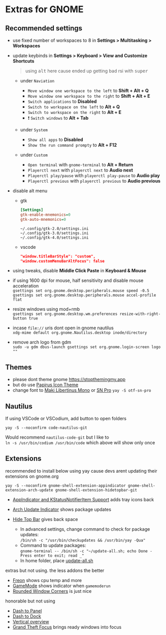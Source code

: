 # Extras for GNOME

## Recommended settings

-   use fixed number of workspaces to 8 in **Settings > Multitasking > Workspaces**

-   update keybinds in **Settings > Keyboard > View and Customize Shortcuts**

    > using <kbd>alt</kbd> here cause ended up getting bad rsi with <kbd>super</kbd>

    -   under `Naviation`

        -   `Move window one workspace to the left` to **Shift + Alt + Q**
        -   `Move window one workspace to the right` to **Shift + Alt + E**
        -   `Switch applications` to **Disabled**
        -   `Switch to workspace on the left` to **Alt + Q**
        -   `Switch to workspace on the right` to **Alt + E**
        -   ❗ `Switch windows` to **Alt + Tab**

    -   under `System`

        -   `Show all apps` to **Disabled**
        -   `Show the run command prompty` to **Alt + F12**

    -   under `Custom`
        -   `Open terminal` with `gnome-terminal` to **Alt + Return**
        -   `Playerctl next` with `playerctl next` to **Audio next**
        -   `Playerctl play/pause` with `playerctl play-pause` to **Audio play**
        -   `Playerctl previous` with `playerctl previous` to **Audio previous**

-   disable alt menu

    -   gtk

        ```ini
        [Settings]
        gtk-enable-mnemonics=0
        gtk-auto-mnemonics=0
        ```

        `~/.config/gtk-2.0/settings.ini`</br>
        `~/.config/gtk-3.0/settings.ini`</br>
        `~/.config/gtk-4.0/settings.ini`</br>

    -   vscode

        ```json
        "window.titleBarStyle": "custom",
        "window.customMenuBarAltFocus": false
        ```

-   using tweaks, disable **Middle Click Paste** in **Keyboard & Mouse**

-   if using 1600 dpi for mouse, half sensitivity and disable mouse acceleration<br>
    `gsettings set org.gnome.desktop.peripherals.mouse speed -0.5`<br>
    `gsettings set org.gnome.desktop.peripherals.mouse accel-profile flat`

-   resize windows using mod+rmb<br>
    `gsettings set org.gnome.desktop.wm.preferences resize-with-right-button true`

-   incase `file://` uris dont open in gnome nautilus<br>
    `xdg-mime default org.gnome.Nautilus.desktop inode/directory`

-   remove arch logo from gdm<br>
    `sudo -u gdm dbus-launch gsettings set org.gnome.login-screen logo ""`

## Themes

-   please dont theme gnome https://stopthemingmy.app
-   but do use [Papirus Icon Theme](https://github.com/PapirusDevelopmentTeam/papirus-icon-theme)
-   change font to [Maki Libertinus Mono](https://github.com/makinori/maki-libertinus-mono) or [SN Pro](https://supernotes.app/open-source/sn-pro/) `yay -S otf-sn-pro`

## Nautilus

If using VSCode or VSCodium, add button to open folders

`yay -S --noconfirm code-nautilus-git`

Would recommend `nautilus-code-git` but I like to<br/>
`ln -s /usr/bin/codium /usr/bin/code` which above will show only once

## Extensions

recommended to install below using yay cause devs arent updating their extensions on gnome.org

`yay -S --noconfirm gnome-shell-extension-appindicator gnome-shell-extension-arch-update gnome-shell-extension-hidetopbar-git`

-   [AppIndicator and KStatusNotifierItem Support](https://extensions.gnome.org/extension/615/appindicator-support/) adds tray icons back
-   [Arch Update Indicator](https://extensions.gnome.org/extension/1010/archlinux-updates-indicator/) shows package updates
-   [Hide Top Bar](https://extensions.gnome.org/extension/545/hide-top-bar/) gives back space

    -   In advanced settings, change command to check for package updates:<br>
        `/bin/sh -c "/usr/bin/checkupdates && /usr/bin/yay -Qua"`
    -   Command to update packages:<br>
        `gnome-terminal -- /bin/sh -c "~/update-all.sh; echo Done - Press enter to exit; read _"`
    -   In home folder, place [update-all.sh](https://raw.githubusercontent.com/makinori/dots/main/other/update-all.sh)

extras but not using. the less addons the better

-   [Freon](https://extensions.gnome.org/extension/841/freon/) shows cpu temp and more
-   [GameMode](https://extensions.gnome.org/extension/1852/gamemode/) shows indicator when `gamemoderun`
-   [Rounded Window Corners](https://extensions.gnome.org/extension/5237/rounded-window-corners/) is just nice

honorable but not using

-   [Dash to Panel](https://extensions.gnome.org/extension/1160/dash-to-panel/)
-   [Dash to Dock](https://extensions.gnome.org/extension/307/dash-to-dock/)
-   [Vertical overview](https://extensions.gnome.org/extension/4144/vertical-overview/)
-   [Grand Theft Focus](https://extensions.gnome.org/extension/5410/grand-theft-focus/) brings ready windows into focus
